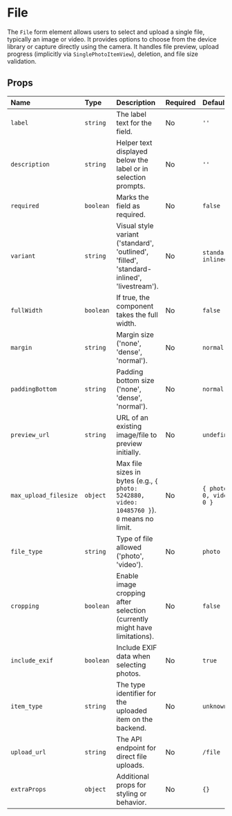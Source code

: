 # File

The `File` form element allows users to select and upload a single file, typically an image or video. It provides options to choose from the device library or capture directly using the camera. It handles file preview, upload progress (implicitly via `SinglePhotoItemView`), deletion, and file size validation.

## Props

| Name                  | Type                                                    | Description                                                                                                | Required | Default            |
| :-------------------- | :------------------------------------------------------ | :--------------------------------------------------------------------------------------------------------- | :------- | :----------------- |
| `label`               | `string`                                                | The label text for the field.                                                                              | No       | `''`               |
| `description`         | `string`                                                | Helper text displayed below the label or in selection prompts.                                             | No       | `''`               |
| `required`            | `boolean`                                               | Marks the field as required.                                                                               | No       | `false`            |
| `variant`             | `string`                                                | Visual style variant ('standard', 'outlined', 'filled', 'standard-inlined', 'livestream').                 | No       | `standard-inlined` |
| `fullWidth`           | `boolean`                                               | If true, the component takes the full width.                                                               | No       | `false`            |
| `margin`              | `string`                                                | Margin size ('none', 'dense', 'normal').                                                                   | No       | `normal`           |
| `paddingBottom`       | `string`                                                | Padding bottom size ('none', 'dense', 'normal').                                                           | No       | `normal`           |
| `preview_url`         | `string`                                                | URL of an existing image/file to preview initially.                                                        | No       | `undefined`        |
| `max_upload_filesize` | `object`                                                | Max file sizes in bytes (e.g., `{ photo: 5242880, video: 10485760 }`). `0` means no limit.               | No       | `{ photo: 0, video: 0 }` |
| `file_type`           | `string`                                                | Type of file allowed ('photo', 'video').                                                                   | No       | `photo`            |
| `cropping`            | `boolean`                                               | Enable image cropping after selection (currently might have limitations).                                  | No       | `false`            |
| `include_exif`        | `boolean`                                               | Include EXIF data when selecting photos.                                                                   | No       | `true`             |
| `item_type`           | `string`                                                | The type identifier for the uploaded item on the backend.                                                  | No       | `unknown`          |
| `upload_url`          | `string`                                                | The API endpoint for direct file uploads.                                                                  | No       | `/file`            |
| `extraProps`          | `object`                                                | Additional props for styling or behavior.                                                                  | No       | `{}`               |